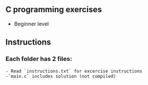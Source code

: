 ## C programming exercises
- Beginner level

## Instructions

### Each folder has 2 files:
    - Read `instructions.txt` for excercise instructions
    -`main.c` includes solution (not compiled)

